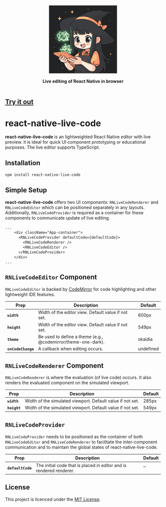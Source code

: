 <p align="center">
  <a href="https://reactnative.info" target="_blank">
    <img style="width: 220px" alt="Powered by reactnative.info" src="./img/react-native-live-code-avatar.png" />
  </a>
</p>
<p align="center">
<strong>Live editing of React Native in browser</strong>
<br><br>

## [Try it out](https://reactnative.info/playground/)

# react-native-live-code

**react-native-live-code** is an lightweighted React Native editor with live preview. it is ideal for quick UI component prototyping or educational purposes. The live editor supports TypeScript.

## Installation

```sh
npm install react-native-live-code
```

## Simple Setup

**react-native-live-code** offers two UI components: `RNLiveCodeRenderer` and `RNLiveCodeEditor` which can be positioned separately in any layouts. Additionally, `RNLiveCodeProvider` is required as a container for these components to communicate update of live editing.

```
...
    <div className="App-container">
      <RNLiveCodeProvider defaultCode={defaultCode}>
        <RNLiveCodeRenderer />
        <RNLiveCodeEditor />
      </RNLiveCodeProvider>
    </div>
...
```

## `RNLiveCodeEditor` Component

`RNLiveCodeEditor` is backed by [CodeMirror](https://codemirror.net/) for code highlighting and other lightweight IDE features.

| Prop               | Description                                                             | Default     |
| ------------------ | ----------------------------------------------------------------------- | ----------- |
| **`width`**        | Width of the editor view. Default value if not set.                     | 600px       |
| **`height`**       | Width of the editor view. Default value if not set.                     | 549px       |
| **`theme`**        | Be used to define a theme (e.g., @codemirror/theme-one-dark).           | okaidia     |
| **`onCodeChange`** | A callback when editing occurs.                                         | undefined   |

## `RNLiveCodeRenderer` Component

`RNLiveCodeRenderer` is where the evaluation (of live code) occurs. It also renders the evaluated component on the simulated viewport.

| Prop               | Description                                                             | Default     |
| ------------------ | ----------------------------------------------------------------------- | ----------- |
| **`width`**        | Width of the simulated viewport. Default value if not set.              | 285px       |
| **`height`**       | Width of the simulated viewport. Default value if not set.              | 549px       |

## `RNLiveCodeProvider`

`RNLiveCodeProvider` needs to be positioned as the container of both `RNLiveCodeEditor` and `RNLiveCodeRenderer` to facilitate the inter-component communication and to maintain the global states of react-native-live-code.

| Prop               | Description                                                             | Default     |
| ------------------ | ----------------------------------------------------------------------- | ----------- |
| **`defaultCode`**  | The initial code that is placed in editor and is rendered renderer.     | ''          |

## License

This project is licenced under the [MIT License](http://opensource.org/licenses/mit-license.html).

